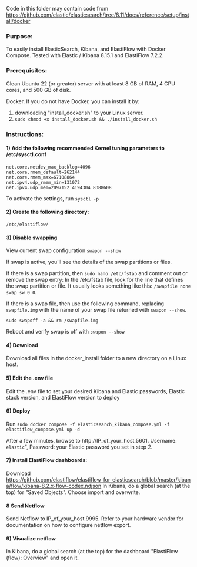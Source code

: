 
Code in this folder may contain code from https://github.com/elastic/elasticsearch/tree/8.11/docs/reference/setup/install/docker

### Purpose:
To easily install ElasticSearch, Kibana, and ElastiFlow with Docker Compose. Tested with Elastic / Kibana 8.15.1 and ElastiFlow 7.2.2.

### Prerequisites:
 Clean Ubuntu 22 (or greater) server with at least 8 GB of RAM, 4 CPU cores, and 500 GB of disk.

Docker. If you do not have Docker, you can install it by:
1) downloading "install_docker.sh" to your Linux server.
2) `sudo chmod +x install_docker.sh && ./install_docker.sh`

### Instructions:

#### 1) Add the following recommended Kernel tuning parameters to /etc/sysctl.conf

```vm.max_map_count=262144
net.core.netdev_max_backlog=4096
net.core.rmem_default=262144
net.core.rmem_max=67108864
net.ipv4.udp_rmem_min=131072
net.ipv4.udp_mem=2097152 4194304 8388608
```
To activate the settings, run `sysctl -p`

#### 2) Create the following directory:
`/etc/elastiflow/`

#### 3) Disable swapping

View current swap configuration `swapon --show`

If swap is active, you'll see the details of the swap partitions or files. 

If there is a swap partition, then `sudo nano /etc/fstab` and comment out or remove the swap entry: In the /etc/fstab file, look for the line that defines the swap partition or file.  It usually looks something like this:
`/swapfile none swap sw 0 0`.

If there is a swap file, then use the following command, replacing `swapfile.img` with the name of your swap file returned with `swapon --show`.

`sudo swapoff -a && rm /swapfile.img`

Reboot and verify swap is off with `swapon --show`

#### 4) Download 
Download all files in the docker_install folder to a new directory on a Linux host.

#### 5) Edit the .env file
Edit the .env file to set your desired Kibana and Elastic passwords, Elastic stack version, and ElastiFlow version to deploy

#### 6) Deploy 
Run `sudo docker compose -f elasticsearch_kibana_compose.yml -f elastiflow_compose.yml up -d`

After a few minutes, browse to http://IP_of_your_host:5601. Username: `elastic`", Password: your Elastic password you set in step 2.

#### 7) Install ElastiFlow dashboards:
Download https://github.com/elastiflow/elastiflow_for_elasticsearch/blob/master/kibana/flow/kibana-8.2.x-flow-codex.ndjson
In Kibana, do a global search (at the top) for "Saved Objects". Choose import and overwrite.

#### 8 Send Netflow
Send Netflow to IP_of_your_host 9995. Refer to your hardware vendor for documentation on how to configure netflow export.

#### 9) Visualize netflow
In Kibana, do a global search (at the top) for the dashboard "ElastiFlow (flow): Overview" and open it.
